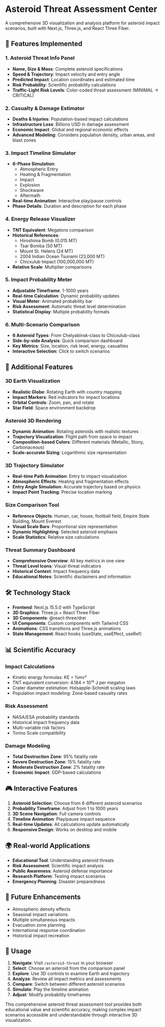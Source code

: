 # Asteroid Threat Assessment Center

A comprehensive 3D visualization and analysis platform for asteroid impact scenarios, built with Next.js, Three.js, and React Three Fiber.

## 🌟 Features Implemented

### 1. **Asteroid Threat Info Panel**

-   **Name, Size & Mass**: Complete asteroid specifications
-   **Speed & Trajectory**: Impact velocity and entry angle
-   **Predicted Impact**: Location coordinates and estimated time
-   **Risk Probability**: Scientific probability calculations
-   **Traffic-Light Risk Levels**: Color-coded threat assessment (MINIMAL → CRITICAL)

### 2. **Casualty & Damage Estimator**

-   **Deaths & Injuries**: Population-based impact calculations
-   **Infrastructure Loss**: Billions USD in damage assessment
-   **Economic Impact**: Global and regional economic effects
-   **Advanced Modeling**: Considers population density, urban areas, and blast zones

### 3. **Impact Timeline Simulator**

-   **6-Phase Simulation**:
    -   Atmospheric Entry
    -   Heating & Fragmentation
    -   Impact
    -   Explosion
    -   Shockwave
    -   Aftermath
-   **Real-time Animation**: Interactive play/pause controls
-   **Phase Details**: Duration and description for each phase

### 4. **Energy Release Visualizer**

-   **TNT Equivalent**: Megatons comparison
-   **Historical References**:
    -   Hiroshima Bomb (0.015 MT)
    -   Tsar Bomba (50 MT)
    -   Mount St. Helens (24 MT)
    -   2004 Indian Ocean Tsunami (23,000 MT)
    -   Chicxulub Impact (100,000,000 MT)
-   **Relative Scale**: Multiplier comparisons

### 5. **Impact Probability Meter**

-   **Adjustable Timeframe**: 1-1000 years
-   **Real-time Calculation**: Dynamic probability updates
-   **Visual Meter**: Animated probability bar
-   **Risk Assessment**: Automatic threat level determination
-   **Statistical Display**: Multiple probability formats

### 6. **Multi-Scenario Comparison**

-   **6 Asteroid Types**: From Chelyabinsk-class to Chicxulub-class
-   **Side-by-side Analysis**: Quick comparison dashboard
-   **Key Metrics**: Size, location, risk level, energy, casualties
-   **Interactive Selection**: Click to switch scenarios

## 🎯 Additional Features

### **3D Earth Visualization**

-   **Realistic Globe**: Rotating Earth with country mapping
-   **Impact Markers**: Red indicators for impact locations
-   **Orbital Controls**: Zoom, pan, and rotate
-   **Star Field**: Space environment backdrop

### **Asteroid 3D Rendering**

-   **Dynamic Animation**: Rotating asteroids with realistic textures
-   **Trajectory Visualization**: Flight path from space to impact
-   **Composition-based Colors**: Different materials (Metallic, Stony, Carbonaceous)
-   **Scale-accurate Sizing**: Logarithmic size representation

### **3D Trajectory Simulator**

-   **Real-time Path Animation**: Entry to impact visualization
-   **Atmospheric Effects**: Heating and fragmentation effects
-   **Entry Angle Simulation**: Accurate trajectory based on physics
-   **Impact Point Tracking**: Precise location marking

### **Size Comparison Tool**

-   **Reference Objects**: Human, car, house, football field, Empire State Building, Mount Everest
-   **Visual Scale Bars**: Proportional size representation
-   **Dynamic Highlighting**: Selected asteroid emphasis
-   **Scale Statistics**: Relative size calculations

### **Threat Summary Dashboard**

-   **Comprehensive Overview**: All key metrics in one view
-   **Threat Level Icons**: Visual threat indicators
-   **Historical Context**: Impact frequency data
-   **Educational Notes**: Scientific disclaimers and information

## 🛠️ Technology Stack

-   **Frontend**: Next.js 15.5.0 with TypeScript
-   **3D Graphics**: Three.js + React Three Fiber
-   **3D Components**: @react-three/drei
-   **UI Components**: Custom components with Tailwind CSS
-   **Animations**: CSS transitions and Three.js animations
-   **State Management**: React hooks (useState, useEffect, useRef)

## 📊 Scientific Accuracy

### **Impact Calculations**

-   Kinetic energy formulas: KE = ½mv²
-   TNT equivalent conversion: 4.184 × 10¹⁵ J per megaton
-   Crater diameter estimation: Holsapple-Schmidt scaling laws
-   Population impact modeling: Zone-based casualty rates

### **Risk Assessment**

-   NASA/ESA probability standards
-   Historical impact frequency data
-   Multi-variable risk factors
-   Torino Scale compatibility

### **Damage Modeling**

-   **Total Destruction Zone**: 95% fatality rate
-   **Severe Destruction Zone**: 15% fatality rate
-   **Moderate Destruction Zone**: 2% fatality rate
-   **Economic Impact**: GDP-based calculations

## 🎮 Interactive Features

1. **Asteroid Selection**: Choose from 6 different asteroid scenarios
2. **Probability Timeframe**: Adjust from 1 to 1000 years
3. **3D Scene Navigation**: Full camera controls
4. **Timeline Animation**: Play/pause impact sequence
5. **Real-time Updates**: All calculations update automatically
6. **Responsive Design**: Works on desktop and mobile

## 🌍 Real-world Applications

-   **Educational Tool**: Understanding asteroid threats
-   **Risk Assessment**: Scientific impact analysis
-   **Public Awareness**: Asteroid defense importance
-   **Research Platform**: Testing impact scenarios
-   **Emergency Planning**: Disaster preparedness

## 🚀 Future Enhancements

-   Atmospheric density effects
-   Seasonal impact variations
-   Multiple simultaneous impacts
-   Evacuation zone planning
-   International response coordination
-   Historical impact recreation

## 📱 Usage

1. **Navigate**: Visit `/asteroid-threat` in your browser
2. **Select**: Choose an asteroid from the comparison panel
3. **Explore**: Use 3D controls to examine Earth and trajectory
4. **Analyze**: Review all impact metrics and assessments
5. **Compare**: Switch between different asteroid scenarios
6. **Simulate**: Play the timeline animation
7. **Adjust**: Modify probability timeframes

This comprehensive asteroid threat assessment tool provides both educational value and scientific accuracy, making complex impact scenarios accessible and understandable through interactive 3D visualization.
